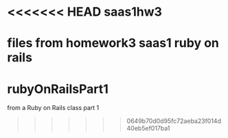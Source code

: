 <<<<<<< HEAD
saas1hw3
========

files from homework3 saas1 ruby on rails 
=======
rubyOnRailsPart1
================

from a Ruby on Rails class part 1
>>>>>>> 0649b70d0d95fc72aeba23f014d40eb5ef017ba1
